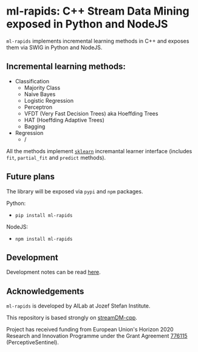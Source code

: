 # ml-rapids: C++ Stream Data Mining exposed in Python and NodeJS

`ml-rapids` implements incremental learning methods in C++ and exposes them via SWIG in Python and NodeJS.

## Incremental learning methods:

* Classification
    * Majority Class
    * Naive Bayes
    * Logistic Regression
    * Perceptron
    * VFDT (Very Fast Decision Trees) aka Hoeffding Trees
    * HAT (Hoeffding Adaptive Trees)
    * Bagging
* Regression
    * /

All the methods implement [`sklearn`](https://scikit-learn.org/) incremantal learner interface (includes `fit`, `partial_fit` and `predict` methods).


## Future plans
The library will be exposed via `pypi` and `npm` packages.

Python:

* `pip install ml-rapids`

NodeJS:

* `npm install ml-rapids`


## Development
Development notes can be read [here](./docs/DEV.md).

## Acknowledgements
`ml-rapids` is developed by AILab at Jozef Stefan Institute.

This repository is based strongly on [streamDM-cpp](https://github.com/huawei-noah/streamDM-Cpp).

Project has received funding from European Union's Horizon 2020 Research and Innovation Programme under the Grant Agreement [776115](http://www.perceptivesentinel.eu/) (PerceptiveSentinel).
